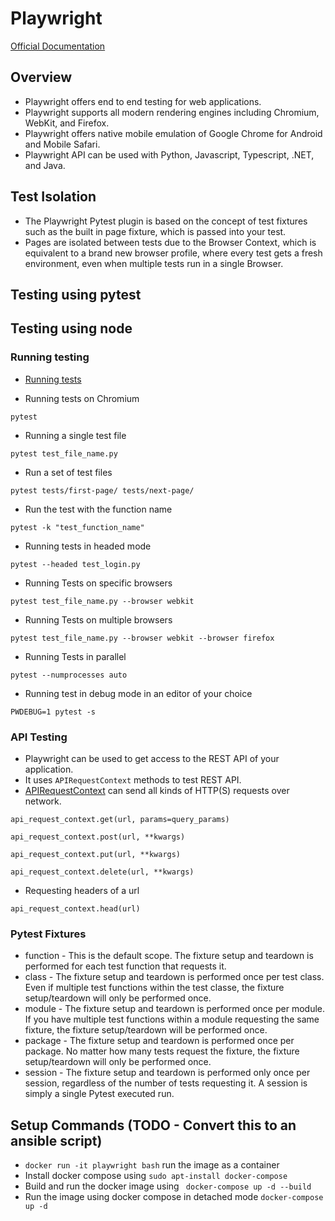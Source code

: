 # Playwright

[Official Documentation](https://playwright.dev/python/)
## Overview
* Playwright offers end to end testing for web applications.
* Playwright supports all modern rendering engines including Chromium, WebKit, and Firefox.
* Playwright offers native mobile emulation of Google Chrome for Android and Mobile Safari.
* Playwright API can be used with Python, Javascript, Typescript, .NET, and Java.

## Test Isolation
* The Playwright Pytest plugin is based on the concept of test fixtures such as the built in page fixture, which is passed into your test. 
* Pages are isolated between tests due to the Browser Context, which is equivalent to a brand new browser profile, where every test gets a fresh environment, even when multiple tests run in a single Browser.

## Testing using pytest

## Testing using node

### Running testing
* [Running tests](https://playwright.dev/docs/intro)

* Running tests on Chromium
```
pytest
```

* Running a single test file
```
pytest test_file_name.py
```
* Run a set of test files
```
pytest tests/first-page/ tests/next-page/
```
* Run the test with the function name
```
pytest -k "test_function_name"
```

* Running tests in headed mode
```
pytest --headed test_login.py
```

* Running Tests on specific browsers
```
pytest test_file_name.py --browser webkit
```
* Running Tests on multiple browsers
```
pytest test_file_name.py --browser webkit --browser firefox
```
* Running Tests in parallel
```
pytest --numprocesses auto
```
* Running test in debug mode in an editor of your choice
```
PWDEBUG=1 pytest -s
```

### API Testing
* Playwright can be used to get access to the REST API of your application.
* It uses `APIRequestContext` methods to test REST API. 
* [APIRequestContext](https://playwright.dev/python/docs/api/class-apirequestcontext) can send all kinds of HTTP(S) requests over network.
```
api_request_context.get(url, params=query_params)

api_request_context.post(url, **kwargs)

api_request_context.put(url, **kwargs)

api_request_context.delete(url, **kwargs)
```
* Requesting headers of a url
```
api_request_context.head(url)
```

### Pytest Fixtures
* function - This is the default scope. The fixture setup and teardown is performed for each test function that requests it.
* class - The fixture setup and teardown is performed once per test class. Even if multiple test functions within the test classe, the fixture setup/teardown will only be performed once.
* module - The fixture setup and teardown is performed once per module. If you have multiple test functions within a module requesting the same fixture, the fixture setup/teardown will be performed once.
* package - The fixture setup and teardown is performed once per package. No matter how many tests request the fixture, the fixture setup/teardown will only be performed once.
* session - The fixture setup and teardown is performed only once per session, regardless of the number of tests requesting it. A session is simply a single Pytest executed run.


## Setup Commands (TODO - Convert this to an ansible script)
* `docker run -it playwright bash`  run the image as a container
* Install docker compose using `sudo apt-install docker-compose`
* Build and run the docker image using ` docker-compose up -d --build`
* Run the image using docker compose in  detached mode `docker-compose up -d`

